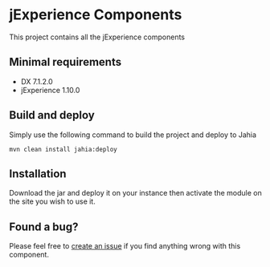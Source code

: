 # jExperience Components

This project contains all the jExperience components

## Minimal requirements

* DX 7.1.2.0
* jExperience 1.10.0

## Build and deploy

Simply use the following command to build the project and deploy to Jahia

```
mvn clean install jahia:deploy
```

## Installation
Download the jar and deploy it on your instance then activate the module on the site you wish to use it.

## Found a bug?

Please feel free to [create an issue](https://support.jahia.com/) if you find anything wrong with this component.
